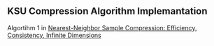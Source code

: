 ## KSU Compression Algorithm Implemantation ##

Algortihm 1 in [Nearest-Neighbor Sample Compression: Efficiency, Consistency, Infinite Dimensions](https://arxiv.org/abs/1705.08184)